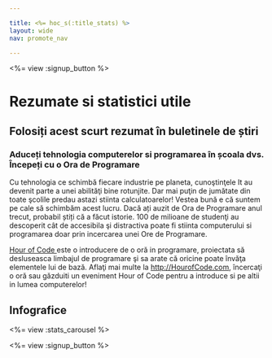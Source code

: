 ```yaml
---

title: <%= hoc_s(:title_stats) %>
layout: wide
nav: promote_nav

---
```


<a id="blurb"></a>

<%= view :signup_button %>

# Rezumate si statistici utile

## Folosiți acest scurt rezumat în buletinele de știri

### Aduceți tehnologia computerelor si programarea în școala dvs. Începeți cu o Ora de Programare

Cu tehnologia ce schimbă fiecare industrie pe planeta, cunoştinţele It au devenit parte a unei abilităţi bine rotunjite. Dar mai puţin de jumătate din toate şcolile predau astazi stiinta calculatoarelor! Vestea bună e că suntem pe cale să schimbăm acest lucru. Dacă ați auzit de Ora de Programare anul trecut, probabil știți că a făcut istorie. 100 de milioane de studenţi au descoperit cât de accesibila şi distractiva poate fi stiinta computerului si programarea doar prin incercarea unei Ore de Programare.

[ Hour of Code ](<%= hoc_uri('/') %>) este o introducere de o oră in programare, proiectata să desluseasca limbajul de programare şi sa arate că oricine poate învăţa elementele lui de bază. Aflaţi mai multe la <http://HourofCode.com>, încercaţi o oră sau găzduiti un eveniment Hour of Code pentru a introduce si pe altii in lumea computerelor!

<a id="infographics"></a>

## Infografice

<%= view :stats_carousel %>

<%= view :signup_button %>
